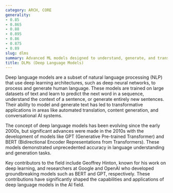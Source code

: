 ```yaml
---
category: ARCH, CORE
generality:
- 0.85
- 0.865
- 0.88
- 0.895
- 0.86
- 0.875
- 0.89
slug: dlms
summary: Advanced ML models designed to understand, generate, and translate human language by leveraging DL techniques.
title: DLMs (Deep Language Models)
---
```


Deep language models are a subset of natural language processing (NLP) that use deep learning architectures, such as deep neural networks, to process and generate human language. These models are trained on large datasets of text and learn to predict the next word in a sequence, understand the context of a sentence, or generate entirely new sentences. Their ability to model and generate text has led to transformative applications in areas like automated translation, content generation, and conversational AI systems.

The concept of deep language models has been evolving since the early 2000s, but significant advances were made in the 2010s with the development of models like GPT (Generative Pre-trained Transformer) and BERT (Bidirectional Encoder Representations from Transformers). These models demonstrated unprecedented accuracy in language understanding and generation tasks.

Key contributors to the field include Geoffrey Hinton, known for his work on deep learning, and researchers at Google and OpenAI who developed groundbreaking models such as BERT and GPT, respectively. These contributions have significantly shaped the capabilities and applications of deep language models in the AI field.